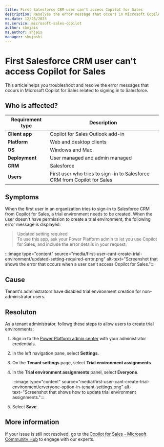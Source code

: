 ```yaml
---
title: First Salesforce CRM user can't access Copilot for Sales
description: Resolves the error message that occurs in Microsoft Copilot for Sales related to signing in to Salesforce.
ms.date: 12/26/2023
ms.service: microsoft-sales-copilot
author: sbmjais
ms.author: shjais
manager: shujoshi
---
```

# First Salesforce CRM user can't access Copilot for Sales

This article helps you troubleshoot and resolve the error messages that occurs in Microsoft Copilot for Sales related to signing in to Salesforce.

## Who is affected?

| Requirement type |Description  |
|---------|---------|
|**Client app**     |  Copilot for Sales Outlook add-in        |
|**Platform**     | Web and desktop clients         |
|**OS**     | Windows and Mac         |
|**Deployment**     | User managed and admin managed       |
|**CRM**     | Salesforce        |
|**Users**     | First user who tries to sign-in to Salesforce CRM from Copilot for Sales   |

## Symptoms

When the first user in an organization tries to sign-in to Salesforce CRM from Copilot for Sales, a trial environment needs to be created. When the user doesn't have permission to create a trial environment, the following error message is displayed:

> Updated setting required  
> To use this app, ask your Power Platform admin to let you use Copilot for Sales, and include the error details in your request.

:::image type="content" source="media/first-user-cant-create-trial-environment/updated-setting-required-error.png" alt-text="Screenshot that shows the error that occurs when a user can't access Copilot for Sales.":::

## Cause

Tenant's administrators have disabled trial environment creation for non-administrator users.

## Resoluton

As a tenant administrator, followg these steps to allow users to create trial environments:

1. Sign in to the [Power Platform admin center](https://admin.powerplatform.microsoft.com/) with your administrator credentials.
2. In the left navigation pane, select **Settings**.
3. On the **Tenant settings** page, select **Trial environment assignments**.
4. In the **Trial environment assignments** panel, select **Everyone**.

    :::image type="content" source="media/first-user-cant-create-trial-environment/erveryone-option-in-tenant-settings.png" alt-text="Screenshot that shows how to update trial environment assignments.":::

5. Select **Save**.

## More information

If your issue is still not resolved, go to the [Copilot for Sales - Microsoft Community Hub](https://techcommunity.microsoft.com/t5/viva-sales/bd-p/VivaSales) to engage with our experts.
